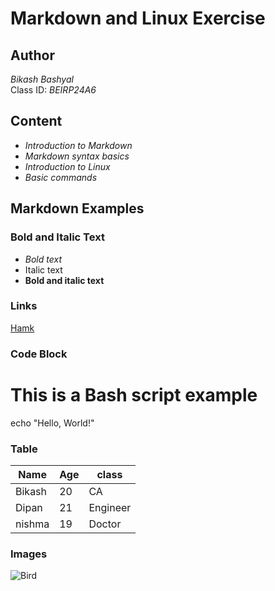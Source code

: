 # Markdown and Linux Exercise

## Author
*Bikash Bashyal*  
Class ID: *BEIRP24A6*

## Content
- *Introduction to Markdown*
- *Markdown syntax basics*
- *Introduction to Linux*
- *Basic commands*

## Markdown Examples

### Bold and Italic Text
- *Bold text*
- Italic text
- **Bold and italic text**

### Links
[Hamk](https://www.hamk.fi/)

### Code Block
# This is a Bash script example
echo "Hello, World!"

### Table
| Name    | Age |   class  |
|---------|-----|----------|
| Bikash   | 20  | CA       |
| Dipan  | 21 | Engineer |
| nishma   | 19  | Doctor   |
### Images
![Bird](https://www.earthtouchnews.com/media/1951732/bigpicture_black-grouse_2019-05-02.jpg)
